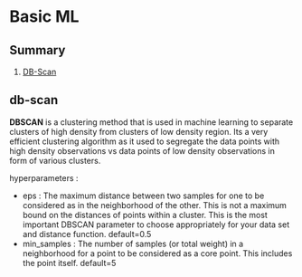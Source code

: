 ﻿# Basic ML

## Summary 
1. [DB-Scan](#db-scan)


## db-scan <a name="db-scan"></a>

**DBSCAN** is a clustering method that is used in machine learning to separate clusters of high density from clusters of low density region. Its a very efficient clustering algorithm as it used to segregate the data points with high density observations vs data points of low density observations in form of various clusters.

hyperparameters : 
- eps :  The maximum distance between two samples for one to be considered as in the neighborhood of the other. This is not a maximum bound on the distances of points within a cluster. This is the most important DBSCAN parameter to choose appropriately for your data set and distance function.
default=0.5
- min_samples : The number of samples (or total weight) in a neighborhood for a point to be considered as a core point. This includes the point itself.
default=5
